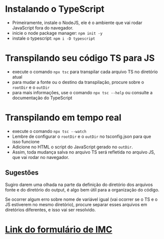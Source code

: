 # Instalando o TypeScript

- Primeiramente, instale o NodeJS, ele é o ambiente que vai rodar JavaScript fora do navegador.
- inicie o node package manager: `npm init -y`
- instale o typescript: `npm i -D typescript`

# Transpilando seu código TS para JS

- execute o comando `npx tsc` para transpilar cada arquivo TS no diretório atual
- para mudar a fonte ou o destino da transpilação, procure sobre o `rootDir` e o `outDir`
- para mais informações, use o comando `npx tsc --help` ou consulte a documentação do TypeScript

# Transpilando em tempo real

- execute o comando `npx tsc --watch`
- Lembre de configurar o `rootDir` e o `outDir` no tsconfig.json para que isso funcione
- Adicione no HTML o script do JavaScript gerado no `outDir`.
- Assim, toda mudança salva no arquivo TS será refletida no arquivo JS, que vai rodar no navegador.

## Sugestões

Sugiro darem uma olhada na parte da definição do diretório dos arquivos fonte e do diretório do output, é algo bem útil para a organização do código.

Se ocorrer algum erro sobre nome de variável igual (vai ocorrer se o TS e o JS estiverem no mesmo diretório),
procure separar esses arquivos em diretórios diferentes, e isso vai ser resolvido.

# [Link do formulário de IMC](https://brenopinna.github.io/treinamento-ts/)
